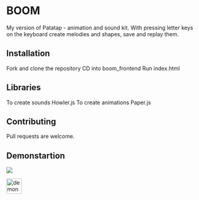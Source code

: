 # BOOM

My version of Patatap - animation and sound kit. With pressing letter keys on the keyboard create melodies and shapes, save and replay them. 

## Installation 

Fork and clone the repository
CD into  boom_frontend
Run index.html 


## Libraries 
To create sounds Howler.js
To create animations Paper.js 

## Contributing
Pull requests are welcome.

## Demonstartion 
![](http://www.giphy.com/gifs/hX6q1siotJ3ruFgDzM)

<img alt="demonstration" src="http://www.giphy.com/gifs/hX6q1siotJ3ruFgDzM" width="40" height="40" />
